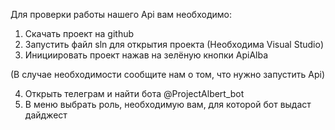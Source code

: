 Для проверки работы нашего Api вам необходимо:
1) Скачать проект на github
2) Запустить файл sln для открытия проекта (Необходима Visual Studio)
3) Инициировать проект нажав на зелёную кнопки ApiAlba

(В случае необходимости сообщите нам о том, что нужно запустить Api)

4) Открыть телеграм и найти бота @ProjectAlbert_bot
5) В меню выбрать роль, необходимую вам, для которой бот выдаст дайджест

